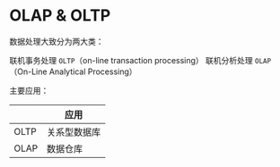 # OLAP & OLTP

数据处理大致分为两大类：

联机事务处理 `OLTP`（on-line transaction processing）
联机分析处理 `OLAP`（On-Line Analytical Processing）

主要应用：

|      | 应用         |
| ---- | ------------ |
| OLTP | 关系型数据库 |
| OLAP | 数据仓库     |
